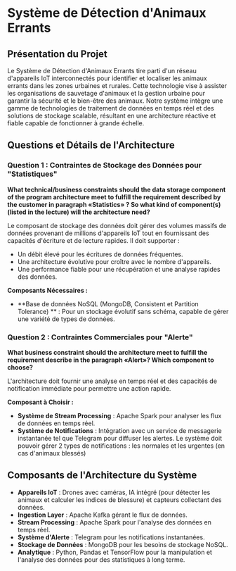 # Système de Détection d'Animaux Errants

## Présentation du Projet
Le Système de Détection d'Animaux Errants tire parti d'un réseau d'appareils IoT interconnectés pour identifier et localiser les animaux errants dans les zones urbaines et rurales. Cette technologie vise à assister les organisations de sauvetage d'animaux et la gestion urbaine pour garantir la sécurité et le bien-être des animaux. Notre système intègre une gamme de technologies de traitement de données en temps réel et des solutions de stockage scalable, résultant en une architecture réactive et fiable capable de fonctionner à grande échelle.

## Questions et Détails de l'Architecture

### Question 1 : Contraintes de Stockage des Données pour "Statistiques"
**What technical/business constraints should the data storage component of the program architecture meet to fulfill the requirement described by the customer in paragraph «Statistics» ? 
So what kind of component(s) (listed in the lecture) will the architecture need?**

Le composant de stockage des données doit gérer des volumes massifs de données provenant de millions d'appareils IoT tout en fournissant des capacités d'écriture et de lecture rapides. Il doit supporter :

- Un débit élevé pour les écritures de données fréquentes.
- Une architecture évolutive pour croître avec le nombre d'appareils.
- Une performance fiable pour une récupération et une analyse rapides des données.

**Composants Nécessaires :**

- **Base de données NoSQL (MongoDB, Consistent et Partition Tolerance) ** : Pour un stockage évolutif sans schéma, capable de gérer une variété de types de données.

### Question 2 : Contraintes Commerciales pour "Alerte"
**What business constraint should the architecture meet to fulfill the requirement describe in the paragraph «Alert»? Which component to choose?**

L'architecture doit fournir une analyse en temps réel et des capacités de notification immédiate pour permettre une action rapide.

**Composant à Choisir :**

- **Système de Stream Processing** : Apache Spark pour analyser les flux de données en temps réel.
- **Système de Notifications** : Intégration avec un service de messagerie instantanée tel que Telegram pour diffuser les alertes. Le système doit pouvoir gérer 2 types de notifications : les normales et les urgentes (en cas d'animaux blessés)

## Composants de l'Architecture du Système

- **Appareils IoT** : Drones avec caméras, IA intégré (pour détecter les animaux et calculer les indices de blessure) et capteurs collectant des données.
- **Ingestion Layer** : Apache Kafka gérant le flux de données.
- **Stream Processing** : Apache Spark pour l'analyse des données en temps réel.
- **Système d'Alerte** : Telegram pour les notifications instantanées.
- **Stockage de Données** : MongoDB pour les besoins de stockage NoSQL.
- **Analytique** : Python, Pandas et TensorFlow pour la manipulation et l'analyse des données pour des statistiques à long terme.

